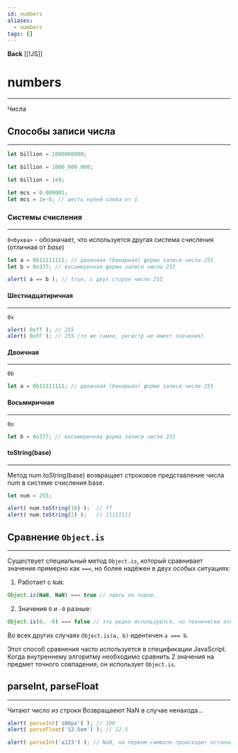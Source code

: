 ```yaml
---
id: numbers
aliases:
  - numbers
tags: []
---
```

**Back**
    [[!JS]]

# numbers
---
Числа

## Способы записи числа
---
```js
let billion = 1000000000;

let billion = 1000_000_000;

let billion = 1e9;

let mcs = 0.000001;
let mcs = 1e-6; // шесть нулей слева от 1
```

### Системы счисления
---
`0<буква>` - обозначает, что используется другая система счисления (отличная от *base*)
```js
let a = 0b11111111; // двоичная (бинарная) форма записи числа 255
let b = 0o377; // восьмеричная форма записи числа 255

alert( a == b ); // true, с двух сторон число 255
```

#### Шестнадцатиричная
---
`0x`
```js
alert( 0xff ); // 255
alert( 0xFF ); // 255 (то же самое, регистр не имеет значения)
```
#### Двоичная
----
`0b`
```js
let a = 0b11111111; // двоичная (бинарная) форма записи числа 255
```

#### Восьмиричная
---
`0o`
```js
let b = 0o377; // восьмеричная форма записи числа 255
```
#### toString(base)
---
Метод num.toString(base) возвращает строковое представление числа num в системе счисления base.
```js
let num = 255;

alert( num.toString(16) );  // ff
alert( num.toString(2) );   // 11111111
```

## Сравнение `Object.is`
---
Существует специальный метод `Object.is`, который сравнивает значения примерно как `===`, но более надёжен в двух особых ситуациях:

1. Работает с `NaN`:
```js
Object.is(NaN, NaN) === true // здесь он хорош.
```
2. Значения `0` и `-0` разные:
```js
Object.is(0, -0) === false // это редко используется, но технически эти значения разные.
```
Во всех других случаях `Object.is(a, b)` идентичен `a === b`.

Этот способ сравнения часто используется в спецификации JavaScript.
Когда внутреннему алгоритму необходимо сравнить 2 значения на предмет точного совпадения, он использует `Object.is`.

## parseInt, parseFloat
---
Читают число из строки
Возвращаеют NaN в случае ненахода...
```js
alert( parseInt('100px') ); // 100
alert( parseFloat('12.5em') ); // 12.5

alert( parseInt('a123') ); // NaN, на первом символе происходит остановка чтения
```
